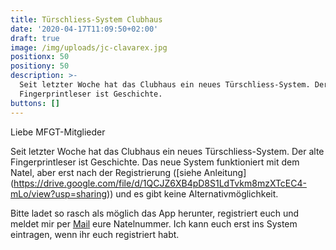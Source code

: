 ```yaml
---
title: Türschliess-System Clubhaus
date: '2020-04-17T11:09:50+02:00'
draft: true
image: /img/uploads/jc-clavarex.jpg
positionx: 50
positiony: 50
description: >-
  Seit letzter Woche hat das Clubhaus ein neues Türschliess-System. Der alte
  Fingerprintleser ist Geschichte.
buttons: []
---
```

Liebe MFGT-Mitglieder 

Seit letzter Woche hat das Clubhaus ein neues Türschliess-System. Der alte Fingerprintleser ist Geschichte. Das neue System funktioniert mit dem Natel, aber erst nach der Registrierung ([siehe Anleitung] (https://drive.google.com/file/d/1QCJZ6XB4pD8S1LdTvkm8mzXTcEC4-mLo/view?usp=sharing)) und es gibt keine Alternativmöglichkeit.

Bitte ladet so rasch als möglich das App herunter, registriert euch und meldet mir per <a href="mailto:betriebsleiter@mfgt.ch">Mail</a> eure Natelnummer. Ich kann euch erst ins System eintragen, wenn ihr euch registriert habt.
